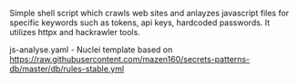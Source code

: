 Simple shell script which crawls web sites and anlayzes javascript files for specific keywords such as tokens, api keys, hardcoded passwords. It utilizes httpx and hackrawler tools.

js-analyse.yaml - Nuclei template based on https://raw.githubusercontent.com/mazen160/secrets-patterns-db/master/db/rules-stable.yml
